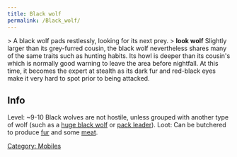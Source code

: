 ```yaml
---
title: Black wolf
permalink: /Black_wolf/
---
```


\> A black wolf pads restlessly, looking for its next prey.
\> **look wolf**
Slightly larger than its grey-furred cousin, the black wolf nevertheless
shares
many of the same traits such as hunting habits. Its howl is deeper than
its
cousin's which is normally good warning to leave the area before
nightfall. At
this time, it becomes the expert at stealth as its dark fur and
red-black eyes
make it very hard to spot prior to being attacked.

## Info

Level: ~9-10
Black wolves are not hostile, unless grouped with another type of wolf
(such as a [huge black wolf](huge_black_wolf "wikilink") or [pack
leader](pack_leader "wikilink")).
Loot: Can be butchered to produce [fur](a_black_wolf_fur "wikilink") and
some [meat](meat "wikilink").

[Category: Mobiles](Category:_Mobiles "wikilink")